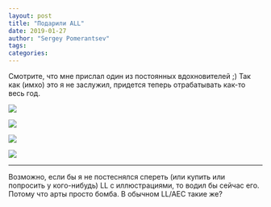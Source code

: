 ```yaml
---
layout: post
title: "Подарили ALL"
date: 2019-01-27
author: "Sergey Pomerantsev"
tags:
categories:
---
```


Смотрите, что мне прислал один из постоянных вдохновителей ;)
Так как (имхо) это я не заслужил, придется теперь отрабатывать как-то весь год.

![](https://paper-attachments.dropbox.com/s_70F74CDB9C58412E17DCCDDE66F1ED4DF95AE98CCB29ADEA51443CDBA098D9F0_1586019375698_file.png)

![](https://paper-attachments.dropbox.com/s_70F74CDB9C58412E17DCCDDE66F1ED4DF95AE98CCB29ADEA51443CDBA098D9F0_1586019380920_file.png)

![](https://paper-attachments.dropbox.com/s_70F74CDB9C58412E17DCCDDE66F1ED4DF95AE98CCB29ADEA51443CDBA098D9F0_1586019448890_file.png)

![](https://paper-attachments.dropbox.com/s_70F74CDB9C58412E17DCCDDE66F1ED4DF95AE98CCB29ADEA51443CDBA098D9F0_1586019455343_file.png)

----------

Возможно, если бы я не постеснялся спереть (или купить или попросить у кого-нибудь) LL с иллюстрациями, то водил бы сейчас его. Потому что арты просто бомба. В обычном LL/AEC такие же?

